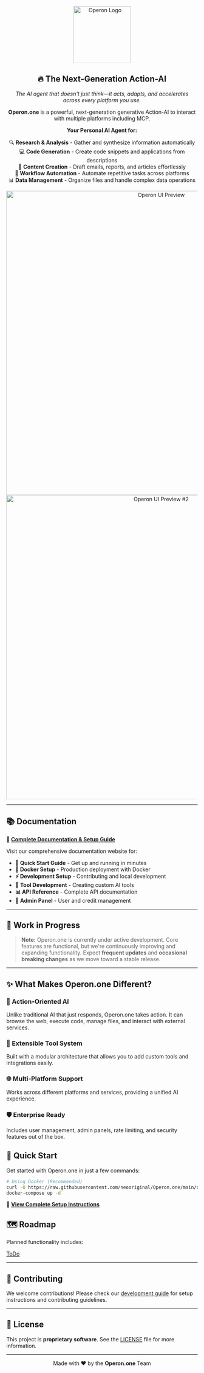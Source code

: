 <p align="center">
  <img src="https://github.com/user-attachments/assets/dab2bc2d-bc0d-4122-a68a-a6a770dc0b8a" alt="Operon Logo" width="150"/>
</p>

<h2 align="center">🔥 The Next-Generation Action-AI</h2>

<p align="center">
  <em>The AI agent that doesn't just think—it acts, adapts, and accelerates across every platform you use.</em>
</p>

<p align="center">
  <strong>Operon.one</strong> is a powerful, next-generation generative Action-AI to interact with multiple platforms including MCP.
</p>

<p align="center">
  <strong>Your Personal AI Agent for:</strong>
</p>

<p align="center">
  🔍 <strong>Research & Analysis</strong> - Gather and synthesize information automatically<br>
  💻 <strong>Code Generation</strong> - Create code snippets and applications from descriptions<br>
  📝 <strong>Content Creation</strong> - Draft emails, reports, and articles effortlessly<br>
  🔄 <strong>Workflow Automation</strong> - Automate repetitive tasks across platforms<br>
  📊 <strong>Data Management</strong> - Organize files and handle complex data operations
</p>

<p align="center">
  <img src="https://github.com/user-attachments/assets/c5b1cb77-f0f6-4eed-8116-b9fe64b48cc1" alt="Operon UI Preview" width="800"/>
  <img src="https://github.com/user-attachments/assets/ee6169f5-85b5-431c-942d-0e669f2824ff" alt="Operon UI Preview #2" width="800"/>
</p>

---

## 📚 Documentation

**📖 [Complete Documentation & Setup Guide](https://neooriginal.github.io/OperonOne/)**

Visit our comprehensive documentation website for:

- **🚀 Quick Start Guide** - Get up and running in minutes
- **🐳 Docker Setup** - Production deployment with Docker
- **⚡ Development Setup** - Contributing and local development
- **🔧 Tool Development** - Creating custom AI tools
- **📊 API Reference** - Complete API documentation
- **👑 Admin Panel** - User and credit management

---

## 🚧 Work in Progress

> **Note:** Operon.one is currently under active development.
> Core features are functional, but we're continuously improving and expanding functionality.
> Expect **frequent updates** and **occasional breaking changes** as we move toward a stable release.

---

## ✨ What Makes Operon.one Different?

### 🎯 Action-Oriented AI

Unlike traditional AI that just responds, Operon.one takes action. It can browse the web, execute code, manage files, and interact with external services.

### 🔧 Extensible Tool System

Built with a modular architecture that allows you to add custom tools and integrations easily.

### 🌐 Multi-Platform Support

Works across different platforms and services, providing a unified AI experience.

### 🛡️ Enterprise Ready

Includes user management, admin panels, rate limiting, and security features out of the box.

## 🚀 Quick Start

Get started with Operon.one in just a few commands:

```bash
# Using Docker (Recommended)
curl -O https://raw.githubusercontent.com/neooriginal/Operon.one/main/docker-compose.yml
docker-compose up -d
```

**📖 [View Complete Setup Instructions](https://neooriginal.github.io/OperonOne/guide/getting-started)**

## 🗺️ Roadmap

Planned functionality includes:

[ToDo](todo.MD)

---

## 🤝 Contributing

We welcome contributions! Please check our [development guide](https://neooriginal.github.io/OperonOne/guide/development) for setup instructions and contributing guidelines.

---

## 📜 License

This project is **proprietary software**.
See the [LICENSE](LICENSE) file for more information.

---

<p align="center">
  Made with ❤️ by the <strong>Operon.one</strong> Team
</p>
